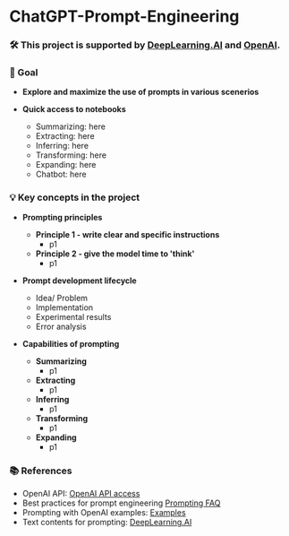 # ChatGPT-Prompt-Engineering

### 🛠️ This project is supported by [DeepLearning.AI](https://www.deeplearning.ai/) and [OpenAI](https://openai.com/).

### 🎯 Goal
- **Explore and maximize the use of prompts in various scenerios**
- **Quick access to notebooks**
  
  - Summarizing: here
  - Extracting: here
  - Inferring: here
  - Transforming: here
  - Expanding: here
  - Chatbot: here

### 💡 Key concepts in the project

- **Prompting principles**

  - **Principle 1 - write clear and specific instructions**
    - p1
  - **Principle 2 - give the model time to 'think'**
    - p1

- **Prompt development lifecycle**
  
  - Idea/ Problem
  - Implementation
  - Experimental results
  - Error analysis

- **Capabilities of prompting**
  - **Summarizing**
    - p1
  - **Extracting**
    - p1
  - **Inferring**
    - p1
  - **Transforming**
    - p1
  - **Expanding**
    - p1

### 📚 References

- OpenAI API: [OpenAI API access](https://platform.openai.com/login?launch)
- Best practices for prompt engineering [Prompting FAQ](https://help.openai.com/en/articles/6654000-best-practices-for-prompt-engineering-with-the-openai-api)
- Prompting with OpenAI examples: [Examples](https://platform.openai.com/examples)
- Text contents for prompting: [DeepLearning.AI](https://www.deeplearning.ai/)
